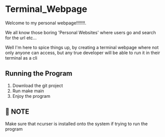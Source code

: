 # Terminal_Webpage
Welcome to my personal webpage!!!!!!!. 

We all know those boring 'Personal Websites' where users go and search for the url etc... 

Well I'm here to spice things up, by creating a terminal webpage where not only anyone can access, but any true developer will be able to run it in their terminal as a cli

## Running the Program
1. Download the git project
2. Run make main 
3. Enjoy the program
## 🚨 NOTE

Make sure that ncurser is installed onto the system if trying to run the program
